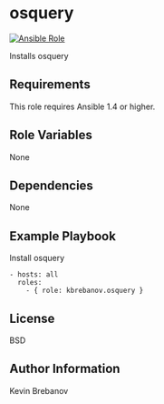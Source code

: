 osquery
=======

[![Ansible Role](https://img.shields.io/ansible/role/3495.svg)](https://galaxy.ansible.com/list#/roles/3495)

Installs osquery

Requirements
------------

This role requires Ansible 1.4 or higher.

Role Variables
--------------

None

Dependencies
------------

None

Example Playbook
----------------

Install osquery
```
- hosts: all
  roles:
    - { role: kbrebanov.osquery }
```

License
-------

BSD

Author Information
------------------

Kevin Brebanov
